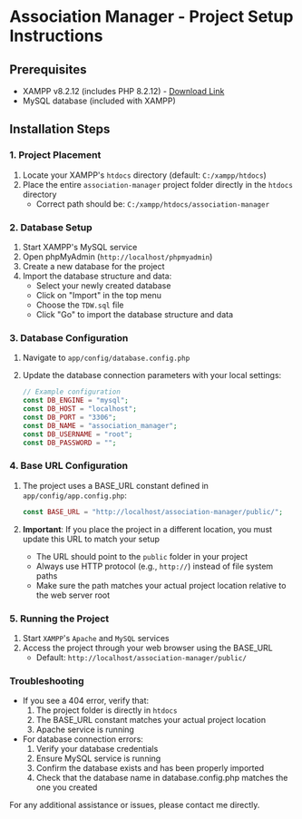 # Association Manager - Project Setup Instructions

## Prerequisites

- XAMPP v8.2.12 (includes PHP 8.2.12) - [Download Link](https://www.apachefriends.org/fr/download.html)
- MySQL database (included with XAMPP)

## Installation Steps

### 1. Project Placement

1. Locate your XAMPP's `htdocs` directory (default: `C:/xampp/htdocs`)
2. Place the entire `association-manager` project folder directly in the `htdocs` directory
   - Correct path should be: `C:/xampp/htdocs/association-manager`

### 2. Database Setup

1. Start XAMPP's MySQL service
2. Open phpMyAdmin (`http://localhost/phpmyadmin`)
3. Create a new database for the project
4. Import the database structure and data:
   - Select your newly created database
   - Click on "Import" in the top menu
   - Choose the `TDW.sql` file
   - Click "Go" to import the database structure and data

### 3. Database Configuration

1. Navigate to `app/config/database.config.php`
2. Update the database connection parameters with your local settings:

   ```php
   // Example configuration
   const DB_ENGINE = "mysql";
   const DB_HOST = "localhost";
   const DB_PORT = "3306";
   const DB_NAME = "association_manager";
   const DB_USERNAME = "root";
   const DB_PASSWORD = "";
   ```

### 4. Base URL Configuration

1. The project uses a BASE_URL constant defined in `app/config/app.config.php`:

   ```php
   const BASE_URL = "http://localhost/association-manager/public/";
   ```

2. **Important**: If you place the project in a different location, you must update this URL to match your setup
   - The URL should point to the `public` folder in your project
   - Always use HTTP protocol (e.g., `http://`) instead of file system paths
   - Make sure the path matches your actual project location relative to the web server root

### 5. Running the Project

1. Start `XAMPP`'s `Apache` and `MySQL` services
2. Access the project through your web browser using the BASE_URL
   - Default: `http://localhost/association-manager/public/`

### Troubleshooting

- If you see a 404 error, verify that:
  1. The project folder is directly in `htdocs`
  2. The BASE_URL constant matches your actual project location
  3. Apache service is running
- For database connection errors:
  1. Verify your database credentials
  2. Ensure MySQL service is running
  3. Confirm the database exists and has been properly imported
  4. Check that the database name in database.config.php matches the one you created

For any additional assistance or issues, please contact me directly.
